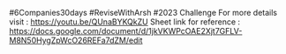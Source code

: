 #6Companies30days
#ReviseWithArsh
#2023 Challenge
For more details visit : https://youtu.be/QUnaBYKQkZU
Sheet link for reference : https://docs.google.com/document/d/1jkVKWPcOAE2Xjt7GFLV-M8N50HygZpWcO26REFa7dZM/edit
